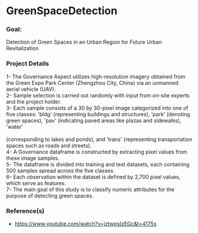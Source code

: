 # GreenSpaceDetection
### Goal:
Detection of Green Spaces in an Urban Region for Future Urban Revitalization
### Project Details
1- The Governance Aspect utilizes high-resolution imagery obtained from the Green Expo Park Center (Zhengzhou City, China) via an unmanned aerial vehicle (UAV). <br>
2- Sample selection is carried out randomly with input from on-site experts and the project holder.<br>
3- Each sample consists of a 30 by 30-pixel image categorized into one of five classes: 'bldg' (representing buildings and structures), 'park' (denoting green spaces), 'pav' (indicating paved areas like plazas and sidewalks), 'water'<br>   
 (corresponding to lakes and ponds), and 'trans' (representing transportation spaces such as roads and streets).<br>
4- A Governance dataframe is constructed by extracting pixel values from these image samples.<br>
5- The dataframe is divided into training and test datasets, each containing 500 samples spread across the five classes.<br>
6- Each observation within the dataset is defined by 2,700 pixel values, which serve as features.<br>
7- The main goal of this study is to classify numeric attributes for the purpose of detecting green spaces.<br>

### Reference(s)
- https://www.youtube.com/watch?v=jztwpsIzEGc&t=4175s
